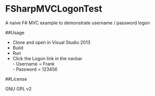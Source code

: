 FSharpMVCLogonTest
==================

A naive F# MVC example to demonstrate username / password logon

##Usage

- Clone and open in Visual Studio 2013
- Build
- Run
- Click the Logon link in the navbar  
		- Username = Frank  
		- Password = 123456  

##License

GNU GPL v2